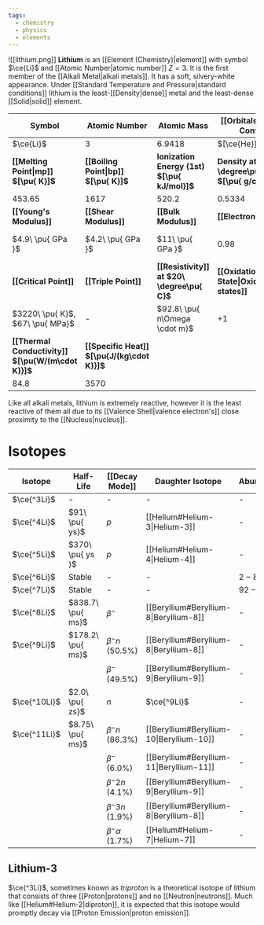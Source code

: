 ```yaml
---
tags:
  - chemistry
  - physics
  - elements
---
```

![[lithium.png]]
**Lithium** is an [[Element (Chemistry)|element]] with symbol $\ce{Li}$ and [[Atomic Number|atomic number]] $Z=3$. It is the first member of the [[Alkali Metal|alkali metals]]. It has a soft, silvery-white appearance. Under [[Standard Temperature and Pressure|standard conditions]] lithium is the least-[[Density|dense]] metal and the least-dense [[Solid|solid]] element. 

| **Symbol**                                         | **Atomic Number**                            | **Atomic Mass**                              | **[[Orbitals\|Electron Config.]]**                    | **Phase**                                 |
| -------------------------------------------------- | -------------------------------------------- | -------------------------------------------- | ----------------------------------------------------- | ----------------------------------------- |
| $\ce{Li}$                                          | $3$                                          | $6.9418$                                     | $[\ce{He}]\ 2s^1$                                     | solid                                     |
| **[[Melting Point\|mp]] $[\pu{ K}]$**              | **[[Boiling Point\|bp]] $[\pu{ K}]$**        | **Ionization Energy (1st) $[\pu{ kJ/mol}]$** | **Density at $20\ \degree\pu{ C}$ $[\pu{ g/cm^3 }]$** | **Atomic Radius**                         |
| $453.65$                                           | $1617$                                       | $520.2$                                      | $0.5334$                                              | $167\ \pu{ pm }$                          |
| **[[Young's Modulus]]**                            | **[[Shear Modulus]]**                        | **[[Bulk Modulus]]**                         | **[[Electronegativity]]**                             | **Main [[Isotope\|isotopes]]**            |
| $4.9\ \pu{ GPa }$                                  | $4.2\ \pu{ GPa }$                            | $11\ \pu{ GPa }$                             | $0.98$                                                | $\ce{^6Li}:2-8\%$ $\ce{^7Li}:92-98\%$     |
| **[[Critical Point]]**                             | **[[Triple Point]]**                         | **[[Resistivity]] at $20\ \degree\pu{ C}$**  | **[[Oxidation State\|Oxidation states]]**             | **[[Electron Affinity]]**                 |
| $3220\ \pu{ K}$, $67\ \pu{ MPa}$                   | -                                            | $92.8\ \pu{ n\Omega \cdot m}$                | $+1$                                                  | $59.633\ \pu{ kJ/mol }$ $0.618\ \pu{ eV}$ |
| **[[Thermal Conductivity]] $[\pu{W/(m\cdot K)}]$** | **[[Specific Heat]] $[\pu{J/(kg\cdot K)}]$** |                                              |                                                       |                                           |
| $84.8$                                             | $3570$                                       |                                              |                                                       |                                           |

Like all alkali metals, lithium is extremely reactive, however it is the least reactive of them all due to its [[Valence Shell|valence electron's]] close proximity to the [[Nucleus|nucleus]]. 
# Isotopes
| Isotope      | Half-Life         | [[Decay Mode]]            | Daughter Isotope                         | Abundance |
| ------------ | ----------------- | ------------------------- | ---------------------------------------- | --------- |
| $\ce{^3Li}$  | -                 | -                         | -                                        | -         |
| $\ce{^4Li}$  | $91\ \pu{ ys}$    | $p$                       | [[Helium#Helium-3\|Helium-3]]            | -         |
| $\ce{^5Li}$  | $370\ \pu{ ys }$  | $p$                       | [[Helium#Helium-4\|Helium-4]]            | -         |
| $\ce{^6Li}$  | Stable            | -                         | -                                        | $2-8\%$   |
| $\ce{^7Li}$  | Stable            | -                         | -                                        | $92-98\%$ |
| $\ce{^8Li}$  | $838.7\ \pu{ ms}$ | $\beta^-$                 | [[Beryllium#Beryllium-8\|Beryllium-8]]   | -         |
| $\ce{^9Li}$  | $178.2\ \pu{ ms}$ | $\beta^-n$ ($50.5\%$)     | [[Beryllium#Beryllium-8\|Beryllium-8]]   | -         |
|              |                   | $\beta^-$ ($49.5\%$)      | [[Beryllium#Beryllium-9\|Beryllium-9]]   | -         |
| $\ce{^10Li}$ | $2.0\ \pu{ zs}$   | $n$                       | $\ce{^9Li}$                              | -         |
| $\ce{^11Li}$ | $8.75\ \pu{ ms}$  | $\beta^-n$ ($86.3\%$)     | [[Beryllium#Beryllium-10\|Beryllium-10]] | -         |
|              |                   | $\beta^-$ ($6.0\%$)       | [[Beryllium#Beryllium-11\|Beryllium-11]] | -         |
|              |                   | $\beta^{-}2n$ ($4.1\%$)   | [[Beryllium#Beryllium-9\|Beryllium-9]]   | -         |
|              |                   | $\beta^-3n$ ($1.9\%$)     | [[Beryllium#Beryllium-8\|Beryllium-8]]   | -         |
|              |                   | $\beta^-\alpha$ ($1.7\%$) | [[Helium#Helium-7\|Helium-7]]            | -         |
## Lithium-3
$\ce{^3Li}$, sometimes known as *triproton* is a theoretical isotope of lithium that consists of three [[Proton|protons]] and no [[Neutron|neutrons]]. Much like [[Helium#Helium-2|diproton]], it is expected that this isotope would promptly decay via [[Proton Emission|proton emission]].